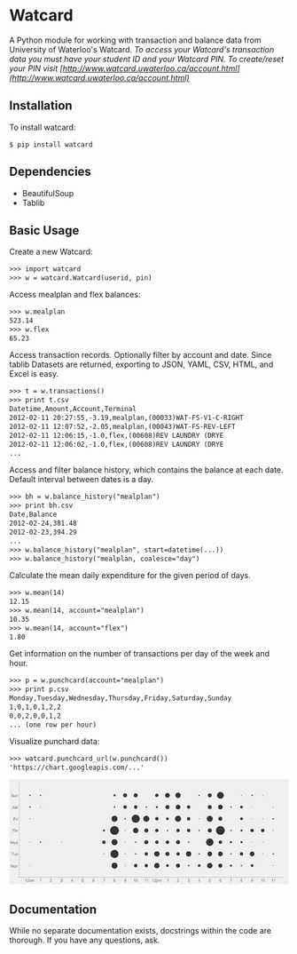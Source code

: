 Watcard
=======

A Python module for working with transaction and balance data from University of Waterloo's Watcard. *To access your Watcard's transaction data you must have your student ID and your Watcard PIN. To create/reset your PIN visit [http://www.watcard.uwaterloo.ca/account.html](http://www.watcard.uwaterloo.ca/account.html)*

## Installation

To install watcard:

    $ pip install watcard

## Dependencies

- BeautifulSoup
- Tablib

## Basic Usage ##

Create a new Watcard:

    >>> import watcard
    >>> w = watcard.Watcard(userid, pin)

Access mealplan and flex balances:

    >>> w.mealplan
    523.14
    >>> w.flex
    65.23

Access transaction records. Optionally filter by account and date. Since tablib 
Datasets are returned, exporting to JSON, YAML, CSV, HTML, and Excel is easy.

    >>> t = w.transactions()
    >>> print t.csv
    Datetime,Amount,Account,Terminal
    2012-02-11 20:27:55,-3.19,mealplan,(00033)WAT-FS-V1-C-RIGHT
    2012-02-11 12:07:52,-2.05,mealplan,(00043)WAT-FS-REV-LEFT  
    2012-02-11 12:06:15,-1.0,flex,(00608)REV LAUNDRY (DRYE
    2012-02-11 12:06:02,-1.0,flex,(00608)REV LAUNDRY (DRYE
    ...

Access and filter balance history, which contains the balance at each date.
Default interval between dates is a day.

    >>> bh = w.balance_history("mealplan")
    >>> print bh.csv
    Date,Balance
    2012-02-24,381.48
    2012-02-23,394.29
    ...
    >>> w.balance_history("mealplan", start=datetime(...))
    >>> w.balance_history("mealplan, coalesce="day")

Calculate the mean daily expenditure for the given period of days.

    >>> w.mean(14)
    12.15
    >>> w.mean(14, account="mealplan")
    10.35
    >>> w.mean(14, account="flex")
    1.80

Get information on the number of transactions per day of the week and hour.

    >>> p = w.punchcard(account="mealplan")
    >>> print p.csv
    Monday,Tuesday,Wednesday,Thursday,Friday,Saturday,Sunday
    1,0,1,0,1,2,2
    0,0,2,0,0,1,2
    ... (one row per hour)

Visualize punchard data:

    >>> watcard.punchcard_url(w.punchcard())
    'https://chart.googleapis.com/...'

![Punchcard visualization example](https://github.com/ansis/watcard/raw/master/punchcard_example.png)

## Documentation
While no separate documentation exists, docstrings within the code are thorough. If you have any questions, ask.
